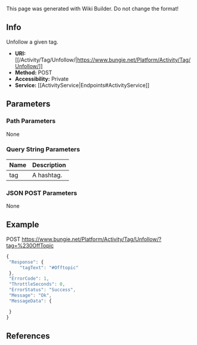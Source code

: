 <span class="wiki-builder">This page was generated with Wiki Builder. Do not change the format!</span>

## Info
Unfollow a given tag.
* **URI:** [[/Activity/Tag/Unfollow/|https://www.bungie.net/Platform/Activity/Tag/Unfollow/]]
* **Method:** POST
* **Accessibility:** Private
* **Service:** [[ActivityService|Endpoints#ActivityService]]

## Parameters
### Path Parameters
None

### Query String Parameters
Name | Description
---- | -----------
tag | A hashtag.

### JSON POST Parameters
None

## Example
POST https://www.bungie.net/Platform/Activity/Tag/Unfollow/?tag=%230OffTopic
 ```javascript
{
  "Response": {
      "tagText": "#Offtopic"
  },
  "ErrorCode": 1,
  "ThrottleSeconds": 0,
  "ErrorStatus": "Success",
  "Message": "Ok",
  "MessageData": {
 
  }
}
```

## References
